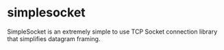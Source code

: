 # simplesocket
SimpleSocket is an extremely simple to use TCP Socket connection library that simplifies datagram framing.